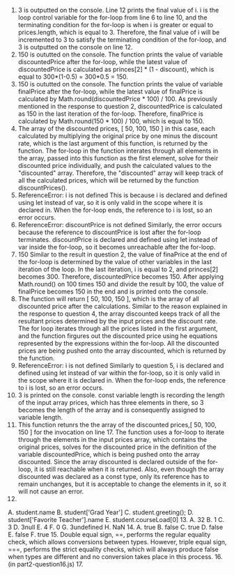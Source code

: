 1. 3 is outputted on the console.
   Line 12 prints the final value of i. i is the loop control variable for the for-loop from line 6 to line 10, and the terminating condition for the for-loop is when i is greater or equal to prices.length, which is equal to 3. Therefore, the final value of i will be incremented to 3 to satisfy the terminating condition of the for-loop, and 3 is outputted on the console on line 12.
2. 150 is oututted on the console.
   The function prints the value of variable discountedPrice after the for-loop, while the latest value of discountedPrice is calculated as princes[2] * (1 - discount), which is equal to 300*(1-0.5) = 300*0.5 = 150.
3. 150 is oututted on the console.
   The function prints the value of variable finalPrice after the for-loop, while the latest value of finalPrice is calculated by Math.round(discountedPrice * 100) / 100. As previously mentioned in the response to question 2, discountedPrice is calculated as 150 in the last iteration of the for-loop. Therefore, finalPrice is calculated by Math.round(150 * 100) / 100, which is equal to 150.
4. The array of the discounted prices, [ 50, 100, 150 ] in this case, each calculated by multiplying the original price by one minus the discount rate, which is the last argument of this function, is returned by the function.
   The for-loop in the function interates through all elements in the array, passed into this function as the first element, solve for their discounted price individually, and push the calculated values to the "discounted" array. Therefore, the "discounted" array will keep track of all the calculated prices, which will be returned by the function discountPrices().
5. ReferenceError: i is not defined
   This is because i is declared and defined using let instead of var, so it is only valid in the scope where it is declared in. When the for-loop ends, the reference to i is lost, so an error occurs.
6. ReferenceError: discountPrice is not defined
   Similarly, the error occurs because the reference to discountPrice is lost after the for-loop terminates. discountPrice is declared and defined using let instead of var inside the for-loop, so it becomes unreachable after the for-loop.
7. 150
   Similar to the result in question 2, the value of finaPrice at the end of the for-loop is determined by the value of other variables in the last iteration of the loop. In the last iteration, i is equal to 2, and princes[2] becomes 300. Therefore, discountedPrice becomes 150. After applying Math.round() on 100 times 150 and divide the result by 100, the value of finalPrice becomes 150 in the end and is printed onto the console.
8. The function will return [ 50, 100, 150 ], which is the array of all discounted price after the calculations.
   Similar to the reason explained in the response to question 4, the array discounted keeps track of all the resultant prices determined by the input prices and the discount rate. The for loop iterates through all the prices listed in the first argument, and the function firgures out the discounted price using he equations represented by the expressions within the for-loop. All the discounted prices are being pushed onto the array discounted, which is returned by the function.
9. ReferenceError: i is not defined
    Similarly to question 5, i is declared and defined using let instead of var within the for-loop, so it is only valid in the scope where it is declared in. When the for-loop ends, the reference to i is lost, so an error occurs.
10. 3 is printed on the console.
    const variable length is recording the length of the input array prices, which has three elements in there, so 3 becomes the length of the array and is  consequently assigned to variable length.
11. This function retunrs the the array of the discounted prices,[ 50, 100, 150 ] for the invocation on line 17. 
    The function uses a for-loop to iterate through the elements in the input prices array, which contains the original prices, solves for the discounted price in the definition of the variable discountedPrice, which is being pushed onto the array discounted. Since the array discounted is declared outside of the for-loop, it is still reachable when it is returned. Also, even though the array discounted was declared as a const type, only its reference has to remain unchanges, but it is acceptable to change the elements in it, so it will not cause an error.
12. 
   A. student.name
   B. student['Grad Year']
   C. student.greeting();
   D. student['Favorite Teacher'].name
   E. student.courseLoad[0]
13. 
   A. 32
   B. 1
   C. 3
   D. 3null
   E. 4
   F. 0
   G. 3undefined
   H. NaN
14. 
   A. true
   B. false
   C. true
   D. false
   E. false
   F. true
15. Double equal sign, ==, performs the regular equality check, which allows conversions between types. However, triple equal sign, ===, performs the strict equality checks, which will always produce false when types are different and no conversion takes place in this process.
16. (in part2-question16.js)
17. 